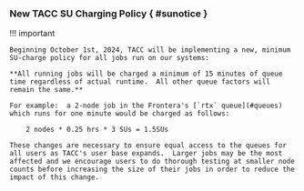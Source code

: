 ### New TACC SU Charging Policy { #sunotice }

!!! important

	Beginning October 1st, 2024, TACC will be implementing a new, minimum SU-charge policy for all jobs run on our systems: 

	**All running jobs will be charged a minimum of 15 minutes of queue time regardless of actual runtime.  All other queue factors will remain the same.**

	For example:  a 2-node job in the Frontera's [`rtx` queue](#queues) which runs for one minute would be charged as follows:

		2 nodes * 0.25 hrs * 3 SUs = 1.5SUs

	These changes are necessary to ensure equal access to the queues for all users as TACC's user base expands.  Larger jobs may be the most affected and we encourage users to do thorough testing at smaller node counts before increasing the size of their jobs in order to reduce the impact of this change.  

